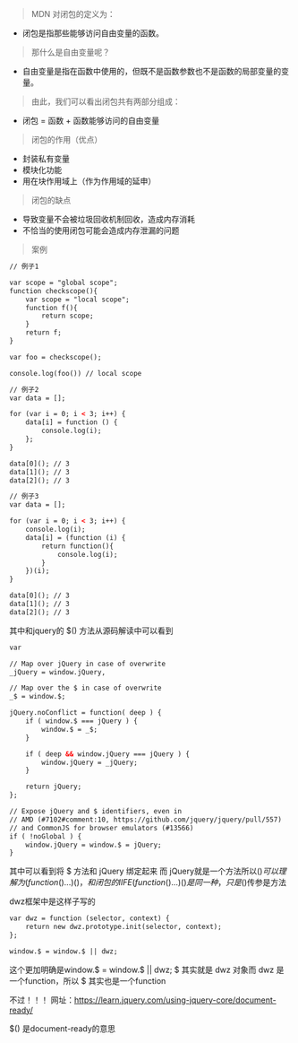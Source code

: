 > MDN 对闭包的定义为：

- 闭包是指那些能够访问自由变量的函数。

> 那什么是自由变量呢？

- 自由变量是指在函数中使用的，但既不是函数参数也不是函数的局部变量的变量。

> 由此，我们可以看出闭包共有两部分组成：

- 闭包 = 函数 + 函数能够访问的自由变量

> 闭包的作用（优点）

- 封装私有变量
- 模块化功能
- 用在块作用域上（作为作用域的延申）

> 闭包的缺点

- 导致变量不会被垃圾回收机制回收，造成内存消耗
- 不恰当的使用闭包可能会造成内存泄漏的问题

> 案例

```html
// 例子1

var scope = "global scope";
function checkscope(){
    var scope = "local scope";
    function f(){
        return scope;
    }
    return f;
}

var foo = checkscope();

console.log(foo()) // local scope

// 例子2
var data = [];

for (var i = 0; i < 3; i++) {
    data[i] = function () {
        console.log(i);
    };
}

data[0](); // 3
data[1](); // 3
data[2](); // 3

// 例子3
var data = [];

for (var i = 0; i < 3; i++) {
    console.log(i);
    data[i] = (function (i) {
        return function(){
            console.log(i);
        }
    })(i);
}

data[0](); // 3
data[1](); // 3
data[2](); // 3
```

其中和jquery的 $() 方法从源码解读中可以看到

```html
var

// Map over jQuery in case of overwrite
_jQuery = window.jQuery,

// Map over the $ in case of overwrite
_$ = window.$;

jQuery.noConflict = function( deep ) {
	if ( window.$ === jQuery ) {
		window.$ = _$;
	}

	if ( deep && window.jQuery === jQuery ) {
		window.jQuery = _jQuery;
	}

	return jQuery;
};

// Expose jQuery and $ identifiers, even in
// AMD (#7102#comment:10, https://github.com/jquery/jquery/pull/557)
// and CommonJS for browser emulators (#13566)
if ( !noGlobal ) {
	window.jQuery = window.$ = jQuery;
}
```

其中可以看到将 $ 方法和 jQuery 绑定起来 而 jQuery就是一个方法所以$() 可以理解为 (function(){...})()，和闭包的IIFE(function(){...})()是同一种，只是$()传参是方法

dwz框架中是这样子写的

```html
var dwz = function (selector, context) {
	return new dwz.prototype.init(selector, context);
};

window.$ = window.$ || dwz;
```

这个更加明确是window.$ = window.$ || dwz; $ 其实就是 dwz 对象而 dwz 是一个function，所以 $ 其实也是一个function

不过！！！
网址：https://learn.jquery.com/using-jquery-core/document-ready/

$() 是document-ready的意思
